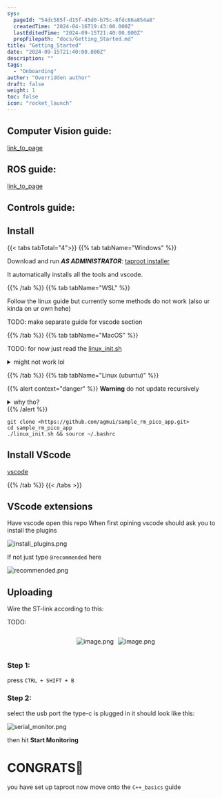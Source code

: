 ```yaml
---
sys:
  pageId: "54dc585f-d15f-45d0-b75c-8fdc66a854a8"
  createdTime: "2024-04-16T19:43:00.000Z"
  lastEditedTime: "2024-09-15T21:40:00.000Z"
  propFilepath: "docs/Getting_Started.md"
title: "Getting_Started"
date: "2024-09-15T21:40:00.000Z"
description: ""
tags:
  - "Onboarding"
author: "Overridden author"
draft: false
weight: 1
toc: false
icon: "rocket_launch"
---
```


## Computer Vision guide:

[link_to_page](86d45bc0-388b-4d26-8848-44f255f73d0e)

## ROS guide:

[link_to_page](3c76c1de-ec8f-46d6-8b0a-294005edc2d5)

## Controls guide:

## Install

{{< tabs tabTotal="4">}}
{{% tab tabName="Windows" %}}

Download and run _**AS ADMINISTRATOR**_: [taproot installer](https://github.com/Thornbots/TeachingFreshies/releases/tag/1.0)

It automatically installs all the tools and vscode.

{{% /tab %}}
{{% tab tabName="WSL" %}}

Follow the linux guide but currently some methods do not work (also ur kinda on ur own hehe)

TODO: make separate guide for vscode section

{{% /tab %}}
{{% tab tabName="MacOS" %}}

TODO: for now just read the [linux_init.sh](https://github.com/agmui/sample_rm_pico_app/blob/main/linux_init.sh)

<details>
<summary>might not work lol</summary>

`brew install libusb pkg-config`

Next install: [vscode](https://code.visualstudio.com/Download)

</details>

{{% /tab %}}
{{% tab tabName="Linux (ubuntu)" %}}

{{% alert context="danger" %}}
**Warning** do not update recursively
<details>
<summary>why tho?</summary>
There are some submodules that may go on for a while (like tinyusb) and I highly
recommend you don't need to get them.
If you want to see what submodules I update just look in `linux_init.sh`
</details>
{{% /alert %}}

```shell
git clone <https://github.com/agmui/sample_rm_pico_app.git>
cd sample_rm_pico_app
./linux_init.sh && source ~/.bashrc
```

## Install VScode

[vscode](https://code.visualstudio.com/Download)

{{% /tab %}}
{{< /tabs >}}

## VScode extensions

Have vscode open this repo
When first opining vscode should ask you to install the plugins

![install_plugins.png](https://prod-files-secure.s3.us-west-2.amazonaws.com/d518164a-d88e-44d1-a4ee-3adb3bd8bce0/89bd30f0-1825-4e77-867b-0a41ce370880/install_plugins.png?X-Amz-Algorithm=AWS4-HMAC-SHA256&X-Amz-Content-Sha256=UNSIGNED-PAYLOAD&X-Amz-Credential=ASIAZI2LB4662QCQMHMY%2F20250315%2Fus-west-2%2Fs3%2Faws4_request&X-Amz-Date=20250315T220109Z&X-Amz-Expires=3600&X-Amz-Security-Token=IQoJb3JpZ2luX2VjEMb%2F%2F%2F%2F%2F%2F%2F%2F%2F%2FwEaCXVzLXdlc3QtMiJIMEYCIQCRABMunD%2BG2gyxySPUQuHEF1JWPJzuYKtOxs6RbFqi%2FAIhAOz83V5rpzFQNl2FPQ%2FmiW4Sp%2Bs%2FN5ZBZfpjjN4d04alKv8DCB8QABoMNjM3NDIzMTgzODA1IgwKBn0AJ%2BbeQNEds80q3ANR0Awaj9Z92ggJ0gxJB6%2BfBbI5HJRwQszdaX7IusK281T7q28ft84lT1hrwPp0u%2Bg2%2BUNtGo7IwUZOM8O%2F0nLLHMRKL10KxLvh8dNUM0ONM6g9kocqadCmB1tI%2B2HUbvVx8p94ATSwGfvxxPwsAs3TlAmVKTu%2BTlIUlBmCQ%2BglSt%2FzkBxfyGzCu9%2BqFRCBjLtH7DZcoYWfLuuISaDk%2FxFGIBE9usHqEMG%2FuxsDL3UtNojp6FRTOYs7A5MPJ0u%2F3TG5l%2F4vGxijKgqqodO6VAhWuPdlVwrShR0GfdDExR6rlyv9BUVlUzzUIQFF7PSQR7P5AvTeZfp4Sau1AXAy4mvwIdDakjYH9NDdnwgLn37SSQZ0nqgm1j7WSjTQrftrl9ZY1kHBXHCPUHmg%2FRDMeEtydkKhSnIwJL5UV04QDph0oQB8hJMCKJnzKsHLxJxs73U1NfnH6ORdZHJEtZz%2BPF4eevXzC9%2Fry%2FP8%2Fmb8jYatgE5LngDnAGaSvKVQxzeptLPrnTt3MRGNA0mW6pZFf%2BnTZJLKx0YNTeDfUwdyi8X1GrFkgun3Nls7uBisDMJRtVb7vcOvK6kb%2BwB2LPIiMcplW5tJdQ794rwFaq5XRwaNtsQuMV1W7JQjH4XKmzD84te%2BBjqkATYNpOxBUGDH5pJO0A9md83cQheWCXNZYcB4X0%2BP%2FC1srbHDjnSgkJNc5P8FHEgkDCo0CWRnJJRx4vTmgLk7PBkOdaStRiC8bRADbN7bwTQCKa3gPfr6TB7kcFVJaD0KdOyLE7dCHaKDKeApI%2BDbaRM1ba%2Fz3%2BY5SqkEH07uV4SyBPNSYrM1hzXAAyt%2F%2FefUXYkDqFntsGzccFFs0npUvu3hi4fN&X-Amz-Signature=2a82dea9cea6bff568c8f5d9f23189c657c231a2d859ea054ae0ad909e3991b3&X-Amz-SignedHeaders=host&x-id=GetObject)

If not just type `@recommended` here  

![recommended.png](https://prod-files-secure.s3.us-west-2.amazonaws.com/d518164a-d88e-44d1-a4ee-3adb3bd8bce0/61e661e9-5d85-4dfc-be0d-8d2097a5e793/recommended.png?X-Amz-Algorithm=AWS4-HMAC-SHA256&X-Amz-Content-Sha256=UNSIGNED-PAYLOAD&X-Amz-Credential=ASIAZI2LB4662QCQMHMY%2F20250315%2Fus-west-2%2Fs3%2Faws4_request&X-Amz-Date=20250315T220109Z&X-Amz-Expires=3600&X-Amz-Security-Token=IQoJb3JpZ2luX2VjEMb%2F%2F%2F%2F%2F%2F%2F%2F%2F%2FwEaCXVzLXdlc3QtMiJIMEYCIQCRABMunD%2BG2gyxySPUQuHEF1JWPJzuYKtOxs6RbFqi%2FAIhAOz83V5rpzFQNl2FPQ%2FmiW4Sp%2Bs%2FN5ZBZfpjjN4d04alKv8DCB8QABoMNjM3NDIzMTgzODA1IgwKBn0AJ%2BbeQNEds80q3ANR0Awaj9Z92ggJ0gxJB6%2BfBbI5HJRwQszdaX7IusK281T7q28ft84lT1hrwPp0u%2Bg2%2BUNtGo7IwUZOM8O%2F0nLLHMRKL10KxLvh8dNUM0ONM6g9kocqadCmB1tI%2B2HUbvVx8p94ATSwGfvxxPwsAs3TlAmVKTu%2BTlIUlBmCQ%2BglSt%2FzkBxfyGzCu9%2BqFRCBjLtH7DZcoYWfLuuISaDk%2FxFGIBE9usHqEMG%2FuxsDL3UtNojp6FRTOYs7A5MPJ0u%2F3TG5l%2F4vGxijKgqqodO6VAhWuPdlVwrShR0GfdDExR6rlyv9BUVlUzzUIQFF7PSQR7P5AvTeZfp4Sau1AXAy4mvwIdDakjYH9NDdnwgLn37SSQZ0nqgm1j7WSjTQrftrl9ZY1kHBXHCPUHmg%2FRDMeEtydkKhSnIwJL5UV04QDph0oQB8hJMCKJnzKsHLxJxs73U1NfnH6ORdZHJEtZz%2BPF4eevXzC9%2Fry%2FP8%2Fmb8jYatgE5LngDnAGaSvKVQxzeptLPrnTt3MRGNA0mW6pZFf%2BnTZJLKx0YNTeDfUwdyi8X1GrFkgun3Nls7uBisDMJRtVb7vcOvK6kb%2BwB2LPIiMcplW5tJdQ794rwFaq5XRwaNtsQuMV1W7JQjH4XKmzD84te%2BBjqkATYNpOxBUGDH5pJO0A9md83cQheWCXNZYcB4X0%2BP%2FC1srbHDjnSgkJNc5P8FHEgkDCo0CWRnJJRx4vTmgLk7PBkOdaStRiC8bRADbN7bwTQCKa3gPfr6TB7kcFVJaD0KdOyLE7dCHaKDKeApI%2BDbaRM1ba%2Fz3%2BY5SqkEH07uV4SyBPNSYrM1hzXAAyt%2F%2FefUXYkDqFntsGzccFFs0npUvu3hi4fN&X-Amz-Signature=5896840772246fcb17b15477df39b18578b0a04b0fba8bc80c2b8aa01093532e&X-Amz-SignedHeaders=host&x-id=GetObject)

## Uploading

Wire the ST-link according to this:

TODO:

<div style="display: flex;flex-direction: row; column-gap:10px; max-width: 630px;justify-content: center;">
<div>

![image.png](https://prod-files-secure.s3.us-west-2.amazonaws.com/d518164a-d88e-44d1-a4ee-3adb3bd8bce0/210ecb78-1116-4d7b-b9b7-2292f66fa2c2/image.png?X-Amz-Algorithm=AWS4-HMAC-SHA256&X-Amz-Content-Sha256=UNSIGNED-PAYLOAD&X-Amz-Credential=ASIAZI2LB466RBU35S2C%2F20250315%2Fus-west-2%2Fs3%2Faws4_request&X-Amz-Date=20250315T220111Z&X-Amz-Expires=3600&X-Amz-Security-Token=IQoJb3JpZ2luX2VjEMb%2F%2F%2F%2F%2F%2F%2F%2F%2F%2FwEaCXVzLXdlc3QtMiJGMEQCICyFtDTVlA9w8Jm5O9VI7NsgSswkBg%2FSfhk6z0iIvq61AiAb6wD8xCW2a9LD61Favtydu2pZ6mFxvA%2FmTPt%2F1h9L%2FSr%2FAwgfEAAaDDYzNzQyMzE4MzgwNSIM7x%2BwS3HKq9JVM0cqKtwDYlNCVSHTvDCdobvKn9ip%2FrCOyRE5L0yDnAIy6n7Ggzl4X2ZufBTYJvbuueYDuGP7dQbANKH9xKIx4lg9w8xqVJCZeXtwbHHeZ3TzQeaCcvBQopl7B%2BWbw0nn2um8RCpJjFeV1o%2BRMlcHWVxBQZrL62KklzvMlwtMTWD7boH5up5AM90huUn%2FJc6M6mno9cR7MeRAvvKiUghEdzAxPL1cgk%2BCwpfUehCzVhCvjRMD%2BYbXrou%2BbnbANLV6GFMh1iVzG5uVZGVZ4AJZBiOv7EqQTeTT9U7jp9QZhjWGaWCeY18uMSPV%2FnamLfnCW3PQo5XevlFcSZeeBmUB3xbYkoz5LZ0eF%2BwydViVHbEilvdiLJl2HGWYCVv4pgCmUHvndubObK8xLq1DCjdhH3LR4uY9KYoKdG6w3v%2BE6e3CHEtNJstaDssJKQRN2II7wYt1PWTUAG9CBCRA3OzwY5IFeSJMAjr9PSEN6xp0WfqGXO44pLbvnMZLTP%2FTaJ6dSC6T5G0eXpifnM%2BU2B4pCRRP32XkNr8CtjJ0%2B8Cz8z3vcYjwpFuoOgeWW4ucERm5y%2FroY4z0PLu5sD5UkIs5zwmmEANJOkJVSpP9QafxY3vHzq123%2BqS0GYD2lWCYAmX1H8wvOPXvgY6pgGmhECk4vSqrqkA8SdJO0h2JBG4B9OOKvBl0aweqsaZhUH9SnkyKoMdHc%2BWMNe%2B55acOxaFa5TG4fNXQ3YBB1%2FBhzMBbD2IyNeUg9XcjQ1CiFu%2FqhOpdcvrX09frKkr7lmOJPM0L3YzqOhwU4Uz2sQdUiimkiMe6EWbxG3ecs4yRhSYkwnuQfnkdJJ4icz1Dz0vvVPmWisJsTCkXgStYghYlJLW%2FNoJ&X-Amz-Signature=7aece68ed568ea554062b635e47c42d7bb370d961a2d3e318d71ce20fcf580f2&X-Amz-SignedHeaders=host&x-id=GetObject)

</div>
<div>

![image.png](https://prod-files-secure.s3.us-west-2.amazonaws.com/d518164a-d88e-44d1-a4ee-3adb3bd8bce0/33a0fd0f-8ca6-4a86-8e09-26e95ded1fff/image.png?X-Amz-Algorithm=AWS4-HMAC-SHA256&X-Amz-Content-Sha256=UNSIGNED-PAYLOAD&X-Amz-Credential=ASIAZI2LB4663S5HUIQL%2F20250315%2Fus-west-2%2Fs3%2Faws4_request&X-Amz-Date=20250315T220111Z&X-Amz-Expires=3600&X-Amz-Security-Token=IQoJb3JpZ2luX2VjEMb%2F%2F%2F%2F%2F%2F%2F%2F%2F%2FwEaCXVzLXdlc3QtMiJIMEYCIQD8LRgS4MZH77ritLto1BC8I5f7KQAKEUVgfda0P1aDJAIhAKrvn3yFHcjkeStPGWFRoHUWi%2FzMRfOoRBas83jkJlzoKv8DCB8QABoMNjM3NDIzMTgzODA1IgwZdjrDqjX7KNMmCycq3ANm2zHXEQBy%2BXoA4jeiQsBjbwe0Ism%2Bk68H4SQneT7%2BA1qF3DFb8luF2Z%2FnnAJ%2Fgo8fXQl8TfqiR%2FbuB4b2%2BsbHRes81LmN46eat3WW0iPPCdx%2BqOXIRgMqxo2qCKnlncX1Owfdco0LU4ks7tWOrVHPgvrGw46rtYCYZBeUlY2dpgxUjPM4BWMBjYTf5vJD0z%2B2qcgxN9hwLOIWH%2FBslZGtGu2zuM8GejZDRszII5PEFBf%2BGLmVjA4GGjO5jMzbv6AFroVt102Qlg9loS42vzrYaEXB9H2RYen4wLEVYLbLO3aJWiF1D%2BTx7Lr7oPughlaGHQSf87NMM6sy%2FayJs7FjAULoahjFaaOMpvdjQwUdyS3lo6zZOBxptwuXHo0TcHm2ExSK4p8oUiqQp0abglKeMEcGCmygq42Ztb1F5%2FdJdGtMRhryssXSEaX2YwX1%2B1lHI1xWWJxl%2FwoQ19rltxheMPlmj2RAgW%2BT3ipDoxRqdW5zAqcJ%2F%2F7KM9XPoW3J9308tp%2BZTP4KEdgR3956ifLqp2mSw2OkVsHGFAp6mL8sG3bWHT%2FkPnpbos%2FmpG5wrfPaYdL3xzGYDEICN0JjLwxheiUth402%2FpecDfGgXnjtcNqEqoFLV0oFzcbxtTDU4te%2BBjqkAQDICTuKzUJ0ac296pNteMdxP3B49rGTBz%2FEagITpcpOC%2FqkMgdmDAtk70V2qIpaTtJJGPwGuCK6gyH9JD7MbMp86sgUJc%2F1ylTt3HE3SVh0K29U%2FW14RFPEk9UiCb%2F3HXwtBxVkjLCnEUL%2Bvpih2VWS5f87rx%2FdHkQMb6f7Yu03Qf8kNm91YpkR9PDzKVBC9ZZO7i3C%2FyIzWJJmN%2BYHJWVZIsSk&X-Amz-Signature=913e5c344540bb362dcc63a6e1de73d5b63ce2f5c27225e021a762ec278d6eee&X-Amz-SignedHeaders=host&x-id=GetObject)

</div>
</div>

### Step 1:

press `CTRL + SHIFT + B`

### Step 2:

select the usb port the type-c is plugged in it should look like this:

![serial_monitor.png](https://prod-files-secure.s3.us-west-2.amazonaws.com/d518164a-d88e-44d1-a4ee-3adb3bd8bce0/f03f4774-05d4-4393-b6a0-d5efb6d315ab/serial_monitor.png?X-Amz-Algorithm=AWS4-HMAC-SHA256&X-Amz-Content-Sha256=UNSIGNED-PAYLOAD&X-Amz-Credential=ASIAZI2LB4662QCQMHMY%2F20250315%2Fus-west-2%2Fs3%2Faws4_request&X-Amz-Date=20250315T220109Z&X-Amz-Expires=3600&X-Amz-Security-Token=IQoJb3JpZ2luX2VjEMb%2F%2F%2F%2F%2F%2F%2F%2F%2F%2FwEaCXVzLXdlc3QtMiJIMEYCIQCRABMunD%2BG2gyxySPUQuHEF1JWPJzuYKtOxs6RbFqi%2FAIhAOz83V5rpzFQNl2FPQ%2FmiW4Sp%2Bs%2FN5ZBZfpjjN4d04alKv8DCB8QABoMNjM3NDIzMTgzODA1IgwKBn0AJ%2BbeQNEds80q3ANR0Awaj9Z92ggJ0gxJB6%2BfBbI5HJRwQszdaX7IusK281T7q28ft84lT1hrwPp0u%2Bg2%2BUNtGo7IwUZOM8O%2F0nLLHMRKL10KxLvh8dNUM0ONM6g9kocqadCmB1tI%2B2HUbvVx8p94ATSwGfvxxPwsAs3TlAmVKTu%2BTlIUlBmCQ%2BglSt%2FzkBxfyGzCu9%2BqFRCBjLtH7DZcoYWfLuuISaDk%2FxFGIBE9usHqEMG%2FuxsDL3UtNojp6FRTOYs7A5MPJ0u%2F3TG5l%2F4vGxijKgqqodO6VAhWuPdlVwrShR0GfdDExR6rlyv9BUVlUzzUIQFF7PSQR7P5AvTeZfp4Sau1AXAy4mvwIdDakjYH9NDdnwgLn37SSQZ0nqgm1j7WSjTQrftrl9ZY1kHBXHCPUHmg%2FRDMeEtydkKhSnIwJL5UV04QDph0oQB8hJMCKJnzKsHLxJxs73U1NfnH6ORdZHJEtZz%2BPF4eevXzC9%2Fry%2FP8%2Fmb8jYatgE5LngDnAGaSvKVQxzeptLPrnTt3MRGNA0mW6pZFf%2BnTZJLKx0YNTeDfUwdyi8X1GrFkgun3Nls7uBisDMJRtVb7vcOvK6kb%2BwB2LPIiMcplW5tJdQ794rwFaq5XRwaNtsQuMV1W7JQjH4XKmzD84te%2BBjqkATYNpOxBUGDH5pJO0A9md83cQheWCXNZYcB4X0%2BP%2FC1srbHDjnSgkJNc5P8FHEgkDCo0CWRnJJRx4vTmgLk7PBkOdaStRiC8bRADbN7bwTQCKa3gPfr6TB7kcFVJaD0KdOyLE7dCHaKDKeApI%2BDbaRM1ba%2Fz3%2BY5SqkEH07uV4SyBPNSYrM1hzXAAyt%2F%2FefUXYkDqFntsGzccFFs0npUvu3hi4fN&X-Amz-Signature=ec10ebc4b55b0ec3afb521303057409a582a419c04a326aab1a403ec7e261147&X-Amz-SignedHeaders=host&x-id=GetObject)

then hit **Start Monitoring**

# CONGRATS🎉

you have set up taproot now move onto the `C++_basics` guide
